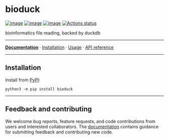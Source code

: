 # bioduck

[![image](https://img.shields.io/pypi/v/bioduck.svg)](https://pypi.python.org/pypi/bioduck)
[![image](https://img.shields.io/pypi/l/bioduck.svg)](https://pypi.python.org/pypi/bioduck)
[![image](https://img.shields.io/pypi/pyversions/bioduck.svg)](https://pypi.python.org/pypi/bioduck)
[![Actions status](https://github.com/jsstevenson/bioduck/actions/workflows/checks.yaml/badge.svg)](https://github.com/jsstevenson/bioduck/actions/checks.yaml)

<!-- description -->
bioinformatics file reading, backed by duckdb
<!-- /description -->

---

**[Documentation](https://bioduck.readthedocs.io/stable/)** · [Installation](https://bioduck.readthedocs.io/stable/install.html) · [Usage](https://bioduck.readthedocs.io/stable/usage.html) · [API reference](https://bioduck.readthedocs.io/stable/reference/index.html)

---

## Installation

Install from [PyPI](https://pypi.org/project/bioduck/):

```shell
python3 -m pip install bioduck
```

---

## Feedback and contributing

We welcome bug reports, feature requests, and code contributions from users and interested collaborators. The [documentation](https://bioduck.readthedocs.io/latest/contributing.html) contains guidance for submitting feedback and contributing new code.
